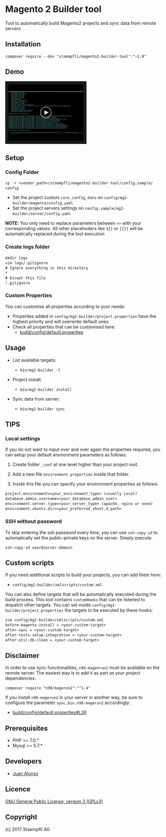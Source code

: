 # Magento 2 Builder tool

Tool to automatically build Magento2 projects and sync data from remote servers

## Installation

```
composer require --dev "staempfli/magento2-builder-tool":"~1.0"
```

## Demo

<a href="https://www.youtube.com/watch?v=wXt04uaZK7M&list=PLBt8dizedSZDtc1kEH2iCJGodWqQ5T6XN" target="_blank">
  <img src="docs/images/youtube/playlist.png"alt="Magento2 Builder Playlist" width="240" height="180" border="10" />
</a>

## Setup

### Config Folder

```
cp -r <vendor_path>/staempfli/magento2-builder-tool/config.sample/ config
```

* Set the project custom `core_config_data` on `config/mg2-builder/magento/config.yaml`
* Set the project servers settings on `config.sample/mg2-builder/server/config.yaml`

**NOTE:** You only need to replace parameters between `<>` with your corresponding values. All other placehoders like `${}` or `{{}}` will be automatically replaced during the tool execution

### Create logs folder

```
mkdir logs
vim logs/.gitignore
# Ignore everything in this directory
*
# Except this file
!.gitignore
```

### Custom Properties

You can customise all properties according to your needs:

* Properties added in `config/mg2-builder/project.properties` have the highest priority and will overwrite default ones
* Check all properties that can be customised here:
	* [build/config/default.properties](build/config/default.properties)

## Usage

* List available targets:

	* `bin/mg2-builder -l`

* Project install:

	* `bin/mg2-builder install`

* Sync data from server:

	* `bin/mg2-builder sync`

## TIPS

### Local settings

If you do not want to input over and over again the properties required, you can setup your default environment parameters as follows:

1. Create folder `_conf` at one level higher than your project root.

2. Add a new file `environment.properties` inside that folder.

3. Inside this file you can specify your environment properties as follows:

```
project.environment=<your_environment_type> (usually Local)
database.admin.username=<your_database_admin_user>
environment.server.type=<your_server_type> (apache, nginx or none)
environment.vhosts.dir=<your_preferred_vhost.d_path>
```

### SSH without password

To skip entering the ssh password every time, you can use `ssh-copy-id` to automatically set the public-private keys on the server.
Simply execute:

```
ssh-copy-id user@server-domain
```

## Custom scripts

If you need additional scripts to build your projects, you can add them here:

* `config/mg2-builder/xmlscripts/custom.xml`

You can also define targets that will be automatically executed during the build process.
This tool contains `customHooks` that can be listened to dispatch other targets.
You can set inside `config/mg2-builder/project.properties` the targets to be executed by these hooks:

```
vim config/mg2-builder/xmlscripts/custom.xml
before-magento-install = <your-custom-target>
after-sync = <your-custom-target>
after-tests-setup-integration = <your-custom-target>
after-util-db-clean = <your-custom-target>
```

## Disclaimer

In order to use sync functionalities, `n98-magenrun2` must be available on the remote server. The easiest way is to add it as part as your project dependencies:

```
composer require "n98/magerun2":"^1.4"
```

If you install `n98-magerun2` in your server in another way, be sure to configure the parameter `sync.bin.n98-magerun2` accordingly:

* [build/config/default.properties#L26](build/config/default.properties#L26)

## Prerequisites

- PHP >= 7.0.*
- Mysql >= 5.7.*

## Developers

* [Juan Alonso](https://github.com/jalogut)

Licence
-------
[GNU General Public License, version 3 (GPLv3)](http://opensource.org/licenses/gpl-3.0)

Copyright
---------
(c) 2017 Staempfli AG